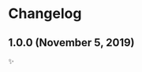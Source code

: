 <!-- markdownlint-disable line-length -->

Changelog
=========

1.0.0 (November 5, 2019)
------------------------

✨
